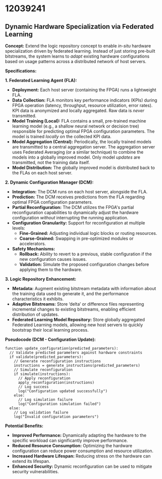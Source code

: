 # 12039241

## Dynamic Hardware Specialization via Federated Learning

**Concept:** Extend the logic repository concept to enable *in-situ* hardware specialization driven by federated learning. Instead of just storing pre-built bitstreams, the system learns to *adapt* existing hardware configurations based on usage patterns across a distributed network of host servers.

**Specifications:**

**1. Federated Learning Agent (FLA):**

*   **Deployment:** Each host server (containing the FPGA) runs a lightweight FLA.
*   **Data Collection:** FLA monitors key performance indicators (KPIs) during FPGA operation (latency, throughput, resource utilization, error rates).  KPI data is anonymized and locally aggregated.  Raw data is *never* transmitted.
*   **Model Training (Local):**  FLA contains a small, pre-trained machine learning model (e.g., a shallow neural network or decision tree) responsible for predicting optimal FPGA configuration parameters.  The model is trained *locally* on the collected KPI data.
*   **Model Aggregation (Central):**  Periodically, the locally trained models are transmitted to a central aggregation server.  The aggregation server uses Federated Averaging (or a similar technique) to combine the models into a globally improved model.  Only model *updates* are transmitted, not the training data itself.
*   **Model Distribution:** The globally improved model is distributed back to the FLAs on each host server.

**2. Dynamic Configuration Manager (DCM):**

*   **Integration:** The DCM runs on each host server, alongside the FLA.
*   **Prediction:** The DCM receives predictions from the FLA regarding optimal FPGA configuration parameters.
*   **Partial Reconfiguration:** The DCM utilizes the FPGA's partial reconfiguration capabilities to dynamically adjust the hardware configuration *without* interrupting the running application.
*   **Configuration Granularity:** Support for reconfiguration at multiple levels:
    *   **Fine-Grained:** Adjusting individual logic blocks or routing resources.
    *   **Coarse-Grained:** Swapping in pre-optimized modules or accelerators.
*   **Safety Mechanisms:**
    *   **Rollback:** Ability to revert to a previous, stable configuration if the new configuration causes issues.
    *   **Validation:** Simulate the proposed configuration changes before applying them to the hardware.

**3. Logic Repository Enhancement:**

*   **Metadata:** Augment existing bitstream metadata with information about the training data used to generate it, and the performance characteristics it exhibits.
*   **Adaptive Bitstreams:** Store ‘delta’ or difference files representing incremental changes to existing bitstreams, enabling efficient distribution of updates.
*   **Federated Learning Model Repository:** Store globally aggregated Federated Learning models, allowing new host servers to quickly bootstrap their local learning process.

**Pseudocode (DCM - Configuration Update):**

```
function update_configuration(predicted_parameters):
  // Validate predicted parameters against hardware constraints
  if validate(predicted_parameters):
    // Generate reconfiguration instructions
    instructions = generate_instructions(predicted_parameters)
    // Simulate reconfiguration
    if simulate(instructions):
      // Apply reconfiguration
      apply_reconfiguration(instructions)
      // Log success
      log("Configuration updated successfully")
    else:
      // Log simulation failure
      log("Configuration simulation failed")
  else:
    // Log validation failure
    log("Invalid configuration parameters")
```

**Potential Benefits:**

*   **Improved Performance:** Dynamically adapting the hardware to the specific workload can significantly improve performance.
*   **Reduced Resource Consumption:** Optimizing the hardware configuration can reduce power consumption and resource utilization.
*   **Increased Hardware Lifespan:** Reducing stress on the hardware can extend its lifespan.
*   **Enhanced Security:** Dynamic reconfiguration can be used to mitigate security vulnerabilities.
